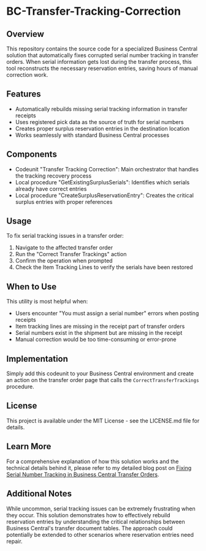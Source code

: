 # BC-Transfer-Tracking-Correction

## Overview
This repository contains the source code for a specialized Business Central solution that automatically fixes corrupted serial number tracking in transfer orders. When serial information gets lost during the transfer process, this tool reconstructs the necessary reservation entries, saving hours of manual correction work.

## Features
- Automatically rebuilds missing serial tracking information in transfer receipts
- Uses registered pick data as the source of truth for serial numbers
- Creates proper surplus reservation entries in the destination location
- Works seamlessly with standard Business Central processes

## Components
- Codeunit "Transfer Tracking Correction": Main orchestrator that handles the tracking recovery process
- Local procedure "GetExistingSurplusSerials": Identifies which serials already have correct entries
- Local procedure "CreateSurplusReservationEntry": Creates the critical surplus entries with proper references

## Usage
To fix serial tracking issues in a transfer order:
1. Navigate to the affected transfer order
2. Run the "Correct Transfer Trackings" action
3. Confirm the operation when prompted
4. Check the Item Tracking Lines to verify the serials have been restored

## When to Use
This utility is most helpful when:
- Users encounter "You must assign a serial number" errors when posting receipts
- Item tracking lines are missing in the receipt part of transfer orders
- Serial numbers exist in the shipment but are missing in the receipt
- Manual correction would be too time-consuming or error-prone

## Implementation
Simply add this codeunit to your Business Central environment and create an action on the transfer order page that calls the `CorrectTransferTrackings` procedure.

## License
This project is available under the MIT License - see the LICENSE.md file for details.

## Learn More
For a comprehensive explanation of how this solution works and the technical details behind it, please refer to my detailed blog post on [Fixing Serial Number Tracking in Business Central Transfer Orders]([https://ivansingleton.dev/fixing-serial-number-tracking-business-central-transfer-order](https://ivansingleton.dev/how-to-instantly-fix-broken-serial-tracking-in-bc-transfer-orders/)s/).

## Additional Notes
While uncommon, serial tracking issues can be extremely frustrating when they occur. This solution demonstrates how to effectively rebuild reservation entries by understanding the critical relationships between Business Central's transfer document tables. The approach could potentially be extended to other scenarios where reservation entries need repair.
